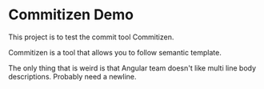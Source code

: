 # Commitizen Demo

This project is to test the commit tool Commitizen.

Commitizen is a tool that allows you to follow semantic template.

The only thing that is weird is that Angular team doesn't like multi line body descriptions.  Probably need a newline.
